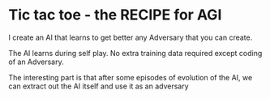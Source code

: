 # Tic tac toe - the RECIPE for AGI

I create an AI that learns to get better any Adversary that you can create. 

The AI learns during self play. No extra training data required except coding of an Adversary.

The interesting part is that after some episodes of evolution of the AI, we can extract out the AI itself
and use it as an adversary
